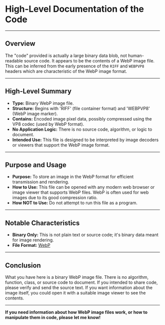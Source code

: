 # High-Level Documentation of the Code

---

## Overview

The "code" provided is actually a large binary data blob, not human-readable source code. It appears to be the contents of a WebP image file. This can be inferred from the early presence of the `RIFF` and `WEBPVP8` headers which are characteristic of the WebP image format.

---

## High-Level Summary

- **Type:** Binary WebP image file.
- **Structure:** Begins with 'RIFF' (file container format) and 'WEBPVP8' (WebP image marker).
- **Contains:** Encoded image pixel data, possibly compressed using the VP8 codec (used by WebP format).
- **No Application Logic:** There is no source code, algorithm, or logic to document.
- **Intended Use:** This file is designed to be interpreted by image decoders or viewers that support the WebP image format.

---

## Purpose and Usage

- **Purpose:** To store an image in the WebP format for efficient transmission and rendering.
- **How to Use:** This file can be opened with any modern web browser or image viewer that supports WebP files. WebP is often used for web images due to its good compression ratio.
- **How NOT to Use:** Do not attempt to run this file as a program.

---

## Notable Characteristics

- **Binary Only:** This is not plain text or source code; it's binary data meant for image rendering.
- **File Format:** [WebP](https://developers.google.com/speed/webp)

---

## Conclusion

What you have here is a binary WebP image file. There is no algorithm, function, class, or source code to document. If you intended to share code, please verify and send the source text. If you want information about the image itself, you could open it with a suitable image viewer to see the contents.

---

**If you need information about how WebP image files work, or how to manipulate them in code, please let me know!**